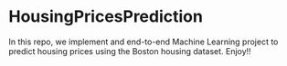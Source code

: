 # HousingPricesPrediction
In this repo, we implement and end-to-end Machine Learning project to predict housing prices using the Boston housing dataset. Enjoy!! 
